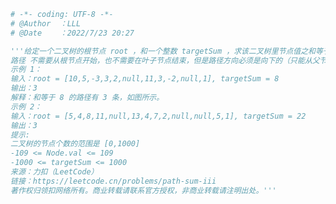 
<BlogInfo id="1046" title="142.路径总和 III" author="白日梦想猿" pv=0 read_times=0 pre_cost_time=0分30秒 category="leetcode" tag_list="['leetcode']" create_time="2022.07.23 20:27:38" update_time="2022.08.01 18:18:32" />

```python
# -*- coding: UTF-8 -*-                            
# @Author  ：LLL                         
# @Date    ：2022/7/23 20:27  

'''给定一个二叉树的根节点 root ，和一个整数 targetSum ，求该二叉树里节点值之和等于 targetSum 的 路径 的数目。
路径 不需要从根节点开始，也不需要在叶子节点结束，但是路径方向必须是向下的（只能从父节点到子节点）。
示例 1：
输入：root = [10,5,-3,3,2,null,11,3,-2,null,1], targetSum = 8
输出：3
解释：和等于 8 的路径有 3 条，如图所示。
示例 2：
输入：root = [5,4,8,11,null,13,4,7,2,null,null,5,1], targetSum = 22
输出：3
提示:
二叉树的节点个数的范围是 [0,1000]
-109 <= Node.val <= 109 
-1000 <= targetSum <= 1000 
来源：力扣（LeetCode）
链接：https://leetcode.cn/problems/path-sum-iii
著作权归领扣网络所有。商业转载请联系官方授权，非商业转载请注明出处。'''





















```
